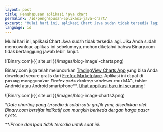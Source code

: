 ```yaml
---
layout: post
title: Penghapusan aplikasi java chart
permalink: /id/penghapusan-aplikasi-java-chart/
excerpt: "Mulai hari ini, aplikasi Chart Java sudah tidak tersedia lagi. Jika Anda sudah mendownload aplikasi ini sebelumnya, mohon diketahui bahwa Binary.com tidak bertanggung jawab lebih lanjut..."
language: id
---
```



Mulai hari ini, aplikasi Chart Java sudah tidak tersedia lagi. Jika Anda sudah mendownload aplikasi ini sebelumnya, mohon diketahui bahwa Binary.com tidak bertanggung jawab lebih lanjut.

![Binary.com]({{ site.url }}/images/blog-image1-charts.png)

Binary.com juga telah meluncurkan [TradingView Charts App](https://marketplace.firefox.com/app/binary-ltd-tradingview-charts?src=search) yang bisa Anda download secure gratis dari [Firefox Marketplace](https://marketplace.firefox.com/app/binary-ltd-tradingview-charts?src=search). Aplikasi ini dapat di pasang menggunakan Firefox pada desktop windows atau MAC, tablet Android atau Android smartphone**. [Lihat applikasi baru ini sekarang](https://marketplace.firefox.com/app/binary-ltd-tradingview-charts/?src=search)!

![Binary.com]({{ site.url }}/images/blog-image-charts2.png)

**Data charting yang tersedia di salah satu grafik yang disediakan oleh Binary.com bersifat indikatif dan mungkin berbeda dengan harga pasar nyata.*

***iPhone dan Ipad tidak tersedia untuk saat ini.*
